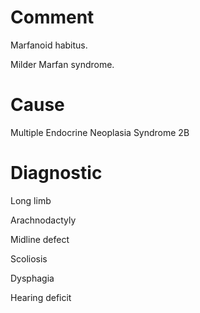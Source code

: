# Comment

Marfanoid habitus.

Milder Marfan syndrome.

# Cause

Multiple Endocrine Neoplasia Syndrome 2B

# Diagnostic

Long limb

Arachnodactyly

Midline defect

Scoliosis

Dysphagia

Hearing deficit
